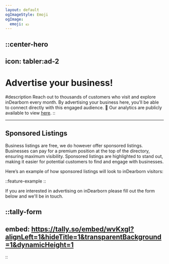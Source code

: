 ```yaml
---
layout: default
ogImageStyle: Emoji
ogImage:
  emoji: 💶
---
```


::center-hero
---
icon: tabler:ad-2
---
# Advertise your business!

#description
Reach out to thousands of customers who visit and explore inDearborn every month. By advertising your business here, you’ll be able to connect directly with this engaged audience. 🚀 Our analytics are publicly available to view [here](https://us.posthog.com/shared/mjiPyFRqnY_LtGXZEOamOO6rxstKJw).
::

---

## Sponsored Listings

Business listings are free, we do however offer sponsored listings. Businesses can pay for a premium position at the top of the directory, ensuring maximum visibility. Sponsored listings are highlighted to stand out, making it easier for potential customers to find and engage with businesses.

Here’s an example of how sponsored listings will look to inDearborn visitors:

::feature-example
::


If you are interested in advertising on inDearborn please fill out the form below and we'll be in touch.

::tally-form
---
embed: https://tally.so/embed/wvKxgl?alignLeft=1&hideTitle=1&transparentBackground=1&dynamicHeight=1
---
::
